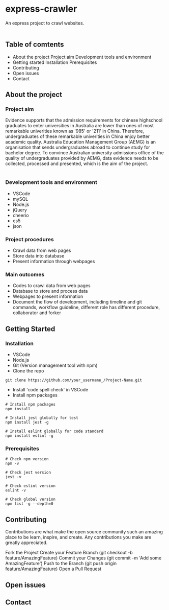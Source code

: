 # express-crawler
An express project to crawl websites.<br/><br/>

## Table of comtents
* About the project
  Project aim
  Development tools and environment
* Getting started
Installation
 Prerequisites 
* Contributing
* Open issues
* Contact
## About the project

### Project aim
Evidence supports that the admission requirements for chinese highschool graduates to enter universities in Australia are lower than ones of most remarkable univerities known as '985' or '211' in China. Therefore, undergraduates of these remarkable univerities in China enjoy better academic quality. Australia Education Management Group (AEMG) is an organisation that sends undergraduates abroad to continue study for bachelor degree. To convince Australian university admissions office of the quality of undergraduates provided by AEMG, data evidence needs to be collected, processed and presented, which is the aim of the project.<br/><br/>

### Development tools and environment
* VSCode
* mySQL
* Node.js
* jQuery
* cheerio
* es5
* json


### Project procedures
* Crawl data from web pages
* Store data into database
* Present information through webpages

### Main outcomes
* Codes to crawl data from web pages
* Database to store and process data
* Webpages to present information
* Document the flow of development, including timeline and git commands, workflow guideline, different role has different procedure, collaborator and forker


## Getting Started
### Installation
* VSCode
* Node.js
* Git (Version management tool with npm)
* Clone the repo
```
git clone https://github.com/your_username_/Project-Name.git
```
* Install 'code spell check' in VSCode
* Install npm packages
```
# Install npm packages
npm install

# Install jest globally for test
npm install jest -g

# Install eslint globally for code standard
npm install eslint -g
```

### Prerequisites
```
# Check npm version
npm -v

# Check jest version
jest -v

# Check eslint version
eslint -v

# Check global version
npm list -g --depth=0
```

## Contributing
Contributions are what make the open source community such an amazing place to be learn, inspire, and create. Any contributions you make are greatly appreciated.

Fork the Project
Create your Feature Branch (git checkout -b feature/AmazingFeature)
Commit your Changes (git commit -m 'Add some AmazingFeature')
Push to the Branch (git push origin feature/AmazingFeature)
Open a Pull Request

## Open issues

## Contact

